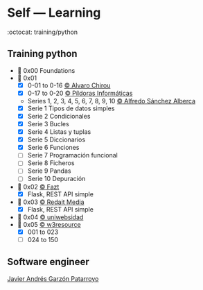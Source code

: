 # Self ― Learning
:octocat: training/python

## Training python
* :open_file_folder: 0x00 Foundations
* :open_file_folder: 0x01
  - [x] 0-01 to 0-16 [:copyright: Alvaro Chirou](https://www.udemy.com/share/101sFuAEEcdF5VRno=/)
  - [x] 0-17 to 0-20 [:copyright: Píldoras Informáticas](https://www.youtube.com/playlist?list=PLU8oAlHdN5BlvPxziopYZRd55pdqFwkeS)
  - Series 1, 2, 3, 4, 5, 6, 7, 8, 9, 10 [:copyright: Alfredo Sánchez Alberca](http://aprendeconalf.es/python/ejercicios/)
  - [x] Serie 1 Tipos de datos simples
  - [x] Serie 2 Condicionales
  - [x] Serie 3 Bucles
  - [x] Serie 4 Listas y tuplas
  - [x] Serie 5 Diccionarios
  - [x] Serie 6 Funciones
  - [ ] Serie 7 Programación funcional
  - [ ] Serie 8 Ficheros
  - [ ] Serie 9 Pandas
  - [ ] Serie 10 Depuración
* :open_file_folder: 0x02 [:copyright: Fazt](https://www.youtube.com/watch?v=Esdj9wlBOaI)
  - [x] Flask, REST API simple
* :open_file_folder: 0x03 [:copyright: Redait Media](https://www.udemy.com/share/101r66AEEcdF5VRno=/)
  - [x] Flask, REST API simple
* :open_file_folder: 0x04 [:copyright: uniwebsidad](https://uniwebsidad.com/libros/algoritmos-python/capitulo-1)
* :open_file_folder: 0x05 [:copyright: w3resource](https://www.w3resource.com/python-exercises/python-basic-exercises.php)
  - [x] 001 to 023
  - [ ] 024 to 150

## Software engineer
[Javier Andrés Garzón Patarroyo](https://www.javierandresgp.com)
